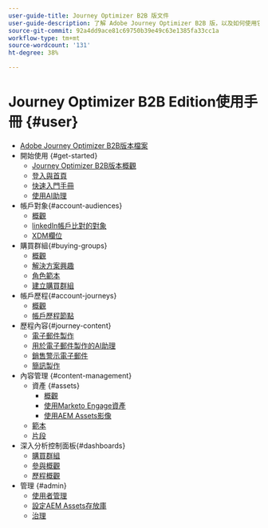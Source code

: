 ```yaml
---
user-guide-title: Journey Optimizer B2B 版文件
user-guide-description: 了解 Adobe Journey Optimizer B2B 版，以及如何使用它透過內建生成式 AI 和業界領先的自動化來編排帳戶和購買群組旅程。
source-git-commit: 92a4dd9ace81c69750b39e49c63e1385fa33cc1a
workflow-type: tm+mt
source-wordcount: '131'
ht-degree: 38%

---
```



# Journey Optimizer B2B Edition使用手冊 {#user}

+ [Adobe Journey Optimizer B2B版本檔案](guide-overview.md)
+ 開始使用 {#get-started}
   + [Journey Optimizer B2B版本概觀](about-journey-optimizer-b2b-edition.md)
   + [登入與首頁](home-page.md)
   + [快速入門手冊](./start/get-started.md)
   + [使用AI助理](./start/ai-assistant.md)
+ 帳戶對象{#account-audiences}
   + [概觀](./audiences/account-audience-overview.md)
   + [linkedIn帳戶比對的對象](./data/linkedin-account-matched-audiences.md)
   + [XDM欄位](./data/field-mapping.md)
+ 購買群組{#buying-groups}
   + [概觀](./buying-groups/buying-groups-overview.md)
   + [解決方案興趣](./buying-groups/solution-interests.md)
   + [角色範本](./buying-groups/buying-groups-role-templates.md)
   + [建立購買群組](./buying-groups/buying-groups-create.md)
+ 帳戶歷程{#account-journeys}
   + [概觀](./journeys/journey-overview.md)
   + [帳戶歷程節點](./journeys/journey-nodes.md)
+ 歷程內容{#journey-content}
   + [電子郵件製作](./content/email-authoring.md)
   + [用於電子郵件製作的AI助理](./content/ai-assistant-emails.md)
   + [銷售警示電子郵件](./content/sales-alert-email.md)
   + [簡訊製作](./content/sms-authoring.md)
+ 內容管理 {#content-management}
   + 資產 {#assets}
      + [概觀](./content/assets-overview.md)
      + [使用Marketo Engage資產](./content/marketo-engage-design-studio.md)
      + [使用AEM Assets影像](./content/aem-assets.md)
   + [範本](./content/email-templates.md)
   + [片段](./content/fragments.md)
+ 深入分析控制面板{#dashboards}
   + [購買群組](./dashboards/buying-groups-dashboard.md)
   + [參與概觀](./dashboards/engagement-dashboard.md)
   + [歷程概觀](./dashboards/journeys-dashboard.md)
+ 管理 {#admin}
   + [使用者管理](./admin/user-management.md)
   + [設定AEM Assets存放庫](./admin/configure-aem-repositories.md)
   + [治理](./admin/governance.md)
